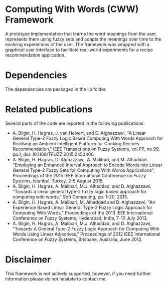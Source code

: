 # Computing With Words (CWW) Framework
 A prototype implementation that learns the word meanings from the user, represents them using fuzzy sets and adapts the meanings over time to the evolving experiences of the user.
The framework was wrapped with a graphical user interface to facilitate real-world experiments for a recipe recommendation application.

# Dependencies
The dependencies are packaged in the lib folder.

# Related publications
Several parts of the code are reported in the following publications:
- A. Bilgin, H. Hagras, J. van Helvert, and D. Alghazzawi, "A Linear General Type-2 Fuzzy Logic Based Computing With Words Approach for Realising an Ambient Intelligent Platform for Cooking Recipes Recommendation," IEEE Transactions on Fuzzy Systems, vol.PP, no.99, pp.1, doi: 10.1109/TFUZZ.2015.2453400.
- A. Bilgin, H. Hagras, D. Alghazzawi, A. Malibari, and M. Alhaddad, "Employing an Enhanced Interval Approach to Encode Words into Linear General Type-2 Fuzzy Sets for Computing With Words Applications", Proceedings of the 2015 IEEE International Conference on Fuzzy Systems, Istanbul, Turkey, 2-5 August 2015.
- A. Bilgin, H. Hagras, A. Malibari, M.J. Alhaddad, and D. Alghazzawi, "Towards a linear general type-2 fuzzy logic based approach for computing with words," Soft Computing, pp. 1-20, 2013.
- A. Bilgin, H. Hagras, A. Malibari, M. Alhaddad and D. Alghazzawi, "An Experience Based Linear General Type-2 Fuzzy Logic Approach for Computing With Words," Proceedings of the 2013 IEEE International Conference on Fuzzy Systems, Hyderabad, India, 7-10 July 2013.
- A. Bilgin, H. Hagras, A. Malibari, M.J. Alhaddad, and D. Alghazzawi, "Towards A General Type-2 Fuzzy Logic Approach for Computing With Words Using Linear Adjectives," Proceedings of 2012 IEEE International Conference on Fuzzy Systems, Brisbane, Australia, June 2012.

# Disclaimer
This framework is not actively supported, however, if you need further information please do not hesitate to contact me.